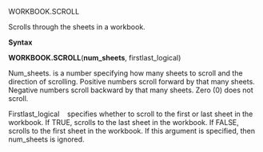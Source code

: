 WORKBOOK.SCROLL

Scrolls through the sheets in a workbook.

**Syntax**

**WORKBOOK.SCROLL**(**num\_sheets**, firstlast\_logical)

Num\_sheets. is a number specifying how many sheets to scroll and the
direction of scrolling. Positive numbers scroll forward by that many
sheets. Negative numbers scroll backward by that many sheets. Zero (0)
does not scroll.

Firstlast\_logical    specifies whether to scroll to the first or last
sheet in the workbook. If TRUE, scrolls to the last sheet in the
workbook. If FALSE, scrolls to the first sheet in the workbook. If this
argument is specified, then num\_sheets is ignored.


